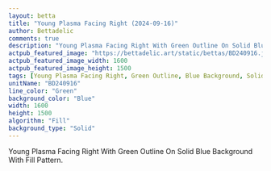 ```yaml
---
layout: betta
title: "Young Plasma Facing Right (2024-09-16)"
author: Bettadelic
comments: true
description: "Young Plasma Facing Right With Green Outline On Solid Blue Background With Fill Pattern."
actpub_featured_image: "https://bettadelic.art/static/bettas/BD240916.jpg"
actpub_featured_image_width: 1600
actpub_featured_image_height: 1500
tags: [Young Plasma Facing Right, Green Outline, Blue Background, Solid Background Pattern, Fill Pattern, September 2024]
unitName: "BD240916"
line_color: "Green"
background_color: "Blue"
width: 1600
height: 1500
algorithm: "Fill"
background_type: "Solid"
---
```


Young Plasma Facing Right With Green Outline On Solid Blue Background With Fill Pattern.
